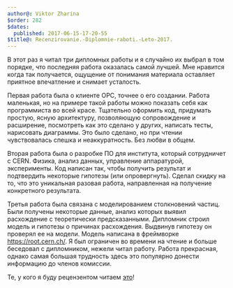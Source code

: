 ```yaml
---
author@: Viktor Zharina
$order: 282
$dates:
  published: 2017-06-15-17-20-55
$title@: Recenzirovanie.-Diplomnie-raboti.-Leto-2017.
---
```

В этот раз я читал три дипломных работы и я случайно их выбрал в том порядке, что последняя работа оказалась самой лучшей. Мне нравится когда так получается, ощущение от понимания материала оставляет приятное впечатление и снимает усталость.

Первая работа была о клиентe OPC, точнее о его создании. Работа маленькая, но на примере такой работы можно показать себя как программиста во всей красе. Тщательно оформить код, придумать простую, ясную архитектуру, позволяющую сопровождение и расширение, посмотреть как это сделано у других, написать тесты, нарисовать диаграммы. Это было сделано, но при чтении чувствовалась спешка и неаккуратность. Без любви в общем.

Вторая работа была о разробке ПО для института, который сотрудничет с CERN. Физика, анализ данных, управление аппаратурой, эксперименты. Код написан так, чтобы получить результат и подтвердить некоторые гипотезы (или опровергнуть). Сделал скидку на то, что это уникальная разовая работа, направленная на получение конкретного результата.

Третья работа была связана с моделированием столкновений частиц. Были получены некоторые данные, анализ которых выявил расхождение с теоретически предсказанными. Дипломник строил модель и гипотезы о причинах расхождения. Выдвинув гипотезу он проверял ее на модели. Модель написана в фреймворке https://root.cern.ch/. Я был ограничен во времени на чтение и больше беседовал с дипломником, нежели читал работу. Работа прекрасная, однако самая большая трудность здесь это популярно донести информацию до членов комиссии.

Те, у кого я буду рецензентом читаем [это](http://viktor.zharina.info/posts/chto-ya-hochu-videt-v-diplomnoy-rabote-po-razrabotke-programmnogo-obespecheniya/)!
